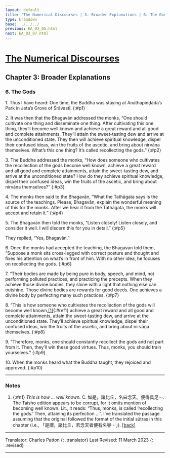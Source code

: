 ```yaml
---
layout: default
title: 'The Numerical Discourses | 3. Broader Explanations | 6. The Gods'
type: kramdown
base: ../../../
previous: EA_03_05.html
next: EA_03_07.html
---
```


# [The Numerical Discourses](../index.html)
## Chapter 3: Broader Explanations
### 6. The Gods

1\. Thus I have heard: One time, the Buddha was staying at Anāthapiṇḍada’s Park in Jeta’s Grove of Śrāvastī.
{:#p1}

2\. It was then that the Bhagavān addressed the monks, “One should cultivate one thing and disseminate one thing. After cultivating this one thing, they’ll become well known and achieve a great reward and all good and complete attainments. They’ll attain the sweet-tasting dew and arrive at the unconditioned state. They then will achieve spiritual knowledge, dispel their confused ideas, win the fruits of the ascetic, and bring about nirvāṇa themselves. What’s this one thing? It’s called recollecting the gods.”
{:#p2}

3\. The Buddha addressed the monks, “How does someone who cultivates the recollection of the gods become well known, achieve a great reward and all good and complete attainments, attain the sweet-tasting dew, and arrive at the unconditioned state? How do they achieve spiritual knowledge, dispel their confused ideas, win the fruits of the ascetic, and bring about nirvāṇa themselves?”
{:#p3}

4\. The monks then said to the Bhagavān, “What the Tathāgata says is the source of the teachings. Please, Bhagavān, explain the wonderful meaning of this for the monks. After we hear it from the Tathāgata, the monks will accept and retain it.”
{:#p4}

5\. The Bhagavān then told the monks, “Listen closely! Listen closely, and consider it well. I will discern this for you in detail.”
{:#p5}

They replied, “Yes, Bhagavān.”

6\. Once the monks had accepted the teaching, the Bhagavān told them, “Suppose a monk sits cross-legged with correct posture and thought and fixes his attention on what’s in front of him. With no other idea, he focuses on recollecting the gods.
{:#p6}

7\. “Their bodies are made by being pure in body, speech, and mind, not performing polluted practices, and practicing the precepts. When they achieve those divine bodies, they shine with a light that nothing else can outshine. Those divine bodies are rewards for good deeds. One achieves a divine body by perfecting many such practices.
{:#p7}

8\. “This is how someone who cultivates the recollection of the gods will become well known,[\[1\]](#n1){:#ref1} achieve a great reward and all good and complete attainments, attain the sweet-tasting dew, and arrive at the unconditioned state. They’ll achieve spiritual knowledge, dispel their confused ideas, win the fruits of the ascetic, and bring about nirvāṇa themselves.
{:#p8}

9\. “Therefore, monks, one should constantly recollect the gods and not part from it. Then, they’ll win these good virtues. Thus, monks, you should train yourselves.”
{:#p9}

10\. When the monks heard what the Buddha taught, they rejoiced and approved.
{:#p10}

---

### Notes

1. {:#n1} *This is how … well known.* C. 如是，諸比丘，名曰念天。便得具足⋯. The Taisho edition appears to be corrupt, for it omits mention of becoming well known. Lit., it reads: “Thus, monks, is called ‘recollecting the gods.’ Then, attaining its perfection …”. I’ve translated the passage assuming that the original followed the format of the initial sūtras in this chapter (i.e., 「是謂，諸比丘，若念天者便有名譽⋯」). [\[back\]](#ref1)

---

Translator: Charles Patton
{: .translator}
Last Revised: 11 March 2023
{: .revised}

---